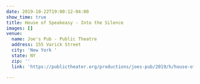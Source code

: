 ```yaml
---
date: 2019-10-22T19:00:12-04:00
show_time: true
title: House of Speakeasy - Into the Silence
images: []
venue:
  name: Joe's Pub - Public Theatre
  address: 155 Varick Street
  city: 'New York '
  state: NY
  zip: ''
  link: 'https://publictheater.org/productions/joes-pub/2019/h/house-of-speakeasy-seriously-entertaining/ '

---
```

